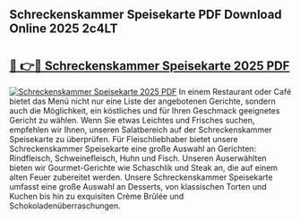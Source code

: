 ## Schreckenskammer Speisekarte PDF Download Online 2025 2c4LT

# <h2><a href="http://gc9ohr.nevu.top/?p=Schreckenskammer+Speisekarte">🔗 👉🔴 Schreckenskammer Speisekarte 2025 PDF</a></h2>

[![Schreckenskammer Speisekarte 2025 PDF](https://i.imgur.com/dBaPXMq.png)](http://gc9ohr.nevu.top/?p=Schreckenskammer+Speisekarte)
In einem Restaurant oder Café bietet das Menü nicht nur eine Liste der angebotenen Gerichte, sondern auch die Möglichkeit, ein köstliches und für Ihren Geschmack geeignetes Gericht zu wählen. Wenn Sie etwas Leichtes und Frisches suchen, empfehlen wir Ihnen, unseren Salatbereich auf der Schreckenskammer Speisekarte zu überprüfen. Für Fleischliebhaber bietet unsere Schreckenskammer Speisekarte eine große Auswahl an Gerichten: Rindfleisch, Schweinefleisch, Huhn und Fisch. Unseren Auserwählten bieten wir Gourmet-Gerichte wie Schaschlik und Steak an, die auf einem alten Feuer zubereitet werden. Unsere Schreckenskammer Speisekarte umfasst eine große Auswahl an Desserts, von klassischen Torten und Kuchen bis hin zu exquisiten Crème Brûlée und Schokoladenüberraschungen.
